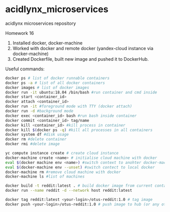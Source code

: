 # acidlynx_microservices
acidlynx microservices repository

Homework 16

1. Installed docker, docker-machine
2. Worked with docker and remote docker (yandex-cloud instance via docker-machine)
3. Created Dockerfile, built new image and pushed it to DockerHub.

Useful commands:

```bash
docker ps # list of docker runnable containers
docker ps -a # list of all docker containers
docker images # list of docker images
docker run -it ubuntu:18.04 /bin/bash #run container and cmd inside
docker start <container_id>
docker attach <container_id>
docker run -it #foreground mode with TTY (docker attach)
docker run -d #background mode
docker exec <container_id> bash #run bash inside container
docker commit <container_id> tag/name
docker kill <container_id> #kill process in container
docker kill $(docker ps -q) #kill all processes in all containers
docker system df #disk usage
docker rm #delete container
docker rmi #delete image

yc compute instance create # create cloud instance
docker-machine create <name> # initialise cloud machine with docker
eval $(docker machine env <name>) #switch context to anohter docker-machine instance
eval $(docker-machine env --unset) #switch contect to local docker
docker-machine rm #remove cloud machine with docker
docker-machine ls #list of machines

docker build -t reddit:latest . # build docker image from current container
docker run --name reddit -d --network host reddit:latest

docker tag reddit:latest <your-login>/otus-reddit:1.0 # tag image
docker push <your-login>/otus-reddit:1.0 # push image to hub (or any other repo)


```
